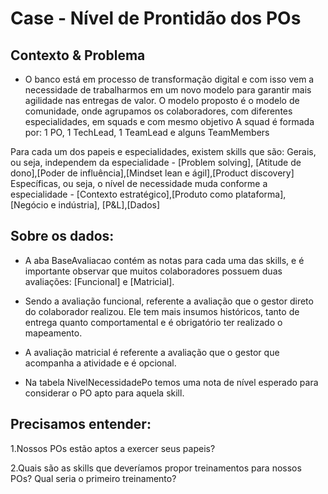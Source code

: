 # Case - Nível de Prontidão dos POs

## Contexto & Problema

- O banco está em processo de transformação digital e com isso vem a necessidade de trabalharmos em um novo modelo para garantir mais agilidade nas entregas de valor.
O modelo proposto é o modelo de comunidade, onde agrupamos os colaboradores, com diferentes especialidades, em squads e com mesmo objetivo
A squad é formada por: 1 PO, 1 TechLead, 1 TeamLead e alguns TeamMembers

Para cada um dos papeis e especialidades, existem skills que são:
Gerais, ou seja, independem da especialidade - [Problem solving], [Atitude de dono],[Poder de influência],[Mindset lean e ágil],[Product discovery]
Específicas, ou seja, o nível de necessidade muda conforme a especialidade - [Contexto estratégico],[Produto como plataforma], [Negócio e indústria], [P&L],[Dados]

## Sobre os dados:

- A aba BaseAvaliacao contém as notas para cada uma das skills, e é importante observar que muitos colaboradores possuem duas avaliações: [Funcional] e [Matricial].

- Sendo a avaliação funcional, referente a avaliação que o gestor direto do colaborador realizou. Ele tem mais insumos históricos, tanto de entrega quanto comportamental e é obrigatório ter realizado o mapeamento.

- A avaliação matricial é referente a avaliação que o gestor que acompanha a atividade e é opcional.

- Na tabela NivelNecessidadePo temos uma nota de nível esperado para considerar o PO apto para aquela skill.

## Precisamos entender: 
1.Nossos POs estão aptos a exercer seus papeis?

2.Quais são as skills que deveríamos propor treinamentos para nossos POs? Qual seria o primeiro treinamento?
